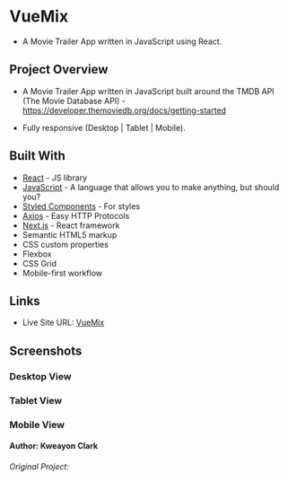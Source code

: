 # VueMix

- A Movie Trailer App written in JavaScript using React.

## Project Overview

- A Movie Trailer App written in JavaScript built around the TMDB API (The Movie Database API) - https://developer.themoviedb.org/docs/getting-started

- Fully responsive (Desktop | Tablet | Mobile).

## Built With

- [React](https://reactjs.org/) - JS library
- [JavaScript](https://www.javascript.com/learn/strings) - A language that allows you to make anything, but should you?
- [Styled Components](https://styled-components.com/) - For styles
- [Axios](https://axios-http.com/docs/intro) - Easy HTTP Protocols
- [Next.js](https://nextjs.org/) - React framework
- Semantic HTML5 markup
- CSS custom properties
- Flexbox
- CSS Grid
- Mobile-first workflow


## Links

- Live Site URL: [VueMix](https://kwe92.github.io/VueMix-React-App/)

## Screenshots

### Desktop View

### Tablet View

### Mobile View


#### Author: Kweayon Clark

###### Original Project: 
